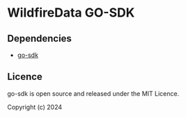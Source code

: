 # WildfireData GO-SDK

## Dependencies

- [go-sdk](https://github.com/WildfireData/go-sdk)

## Licence

go-sdk is open source and released under the MIT Licence.

Copyright (c) 2024